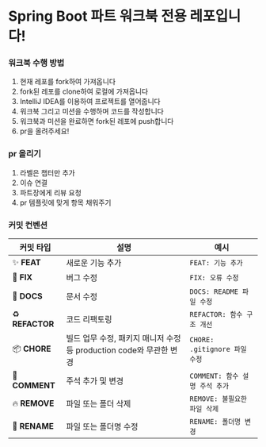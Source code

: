 # Spring Boot 파트 워크북 전용 레포입니다!

### 워크북 수행 방법

1. 현재 레포를 fork하여 가져옵니다
2. fork된 레포를 clone하여 로컬에 가져옵니다
3. IntelliJ IDEA를 이용하여 프로젝트를 열어줍니다
4. 워크북 그리고 미션을 수행하며 코드를 작성합니다
5. 워크북과 미션을 완료하면 fork된 레포에 push합니다
6. pr을 올려주세요!

### pr 올리기
1. 라벨은 챕터만 추가
2. 이슈 연결
3. 파트장에게 리뷰 요청
4. pr 템플릿에 맞게 항목 채워주기

### 커밋 컨벤션
| 커밋 타입 | 설명 | 예시 |
| ------- | ---- | ---- |
| ✨ **FEAT** | 새로운 기능 추가 | `FEAT: 기능 추가` |
| 🐛 **FIX** | 버그 수정 | `FIX: 오류 수정` |
| 📄 **DOCS** | 문서 수정 | `DOCS: README 파일 수정` |
| ♻️ **REFACTOR** | 코드 리팩토링 | `REFACTOR: 함수 구조 개선` |
| 📦 **CHORE** | 빌드 업무 수정, 패키지 매니저 수정 등 production code와 무관한 변경 | `CHORE: .gitignore 파일 수정` |
| 💬 **COMMENT** | 주석 추가 및 변경 | `COMMENT: 함수 설명 주석 추가` |
| 🔥 **REMOVE** | 파일 또는 폴더 삭제 | `REMOVE: 불필요한 파일 삭제` |
| 🚚 **RENAME** | 파일 또는 폴더명 수정 | `RENAME: 폴더명 변경` |
